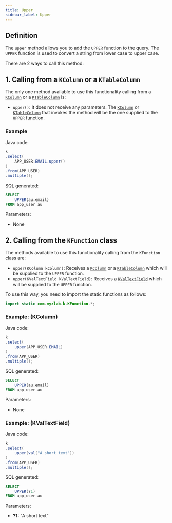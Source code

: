 ```yaml
---
title: Upper
sidebar_label: Upper
---
```


## Definition

The `upper` method allows you to add the `UPPER` function to the query. The `UPPER` function is used to convert a string from lower case to upper case.

There are 2 ways to call this method:

## 1. Calling from a `KColumn` or a `KTableColumn`

The only one method available to use this functionality calling from a [`KColumn`](/docs/misc/select-list-values#2-kcolumn) or a [`KTableColumn`](/docs/misc/select-list-values#1-ktablecolumn) is:

- `upper()`: It does not receive any parameters. The [`KColumn`](/docs/misc/select-list-values#2-kcolumn) or [`KTableColumn`](/docs/misc/select-list-values#1-ktablecolumn) that invokes the method will be the one supplied to the `UPPER` function.

### Example

Java code:

```java
k
.select(
    APP_USER.EMAIL.upper()
)
.from(APP_USER)
.multiple();
```

SQL generated:

```sql
SELECT
    UPPER(au.email)
FROM app_user au
```

Parameters:

- None

## 2. Calling from the `KFunction` class

The methods available to use this functionality calling from the `KFunction` class are:

- `upper(KColumn kColumn)`: Receives a [`KColumn`](/docs/misc/select-list-values#2-kcolumn) or a [`KTableColumn`](/docs/misc/select-list-values#1-ktablecolumn) which will be supplied to the `UPPER` function.
- `upper(KValTextField kValTextField)`: Receives a [`KValTextField`](/docs/misc/select-list-values#3-values) which will be supplied to the `UPPER` function.

To use this way, you need to import the static functions as follows:

```java
import static com.myzlab.k.KFunction.*;
```

### Example: (KColumn)

Java code:

```java
k
.select(
    upper(APP_USER.EMAIL)
)
.from(APP_USER)
.multiple();
```

SQL generated:

```sql
SELECT
    UPPER(au.email)
FROM app_user au
```

Parameters:

- None

### Example: (KValTextField)

Java code:

```java
k
.select(
    upper(val("A short text"))
)
.from(APP_USER)
.multiple();
```

SQL generated:

```sql
SELECT
    UPPER(?1)
FROM app_user au
```

Parameters:

- **?1:** "A short text"